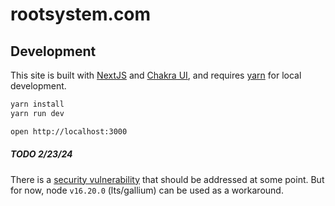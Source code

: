 # rootsystem.com

## Development

This site is built with [NextJS](https://nextjs.org/docs) and [Chakra UI](https://chakra-ui.com/docs/getting-started), and requires [yarn](https://classic.yarnpkg.com/en/docs/install/#mac-stable) for local development.

```bash
yarn install
yarn run dev

open http://localhost:3000
```

##### TODO 2/23/24

There is a [security vulnerability](https://stackoverflow.com/questions/69692842/error-message-error0308010cdigital-envelope-routinesunsupported) that should be addressed at some point. But for now, node `v16.20.0` (lts/gallium) can be used as a workaround.